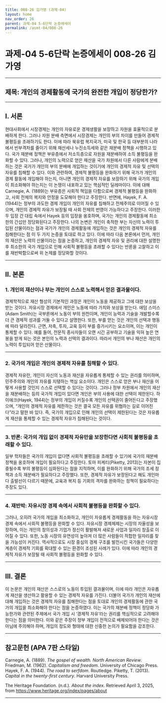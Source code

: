 ```yaml
---
title: 008-26 김가영 (과제-04)
layout: home
nav_order: 26
parent: 과제-04 5-6단락 논증에세이
permalink: /asmt-04/008-26
---
```


# 과제-04 5-6단락 논증에세이 008-26 김가영 

---

## 제목: 개인의 경제활동에 국가의 완전한 개입이 정당한가?

---

## I. 서론

현대사회에서 시장경제는 개인의 자유로운 경제생활을 보장하고 자원을 효율적으로 분배하게 한다. 그러나 자원 분배 측면에서 시장경제는 개인의 부의 차이를 만들어 경제적 불평등을 초래하기도 한다. 이에 따라 북유럽 복지국가, 미국 및 한국 등 대부분의 나라에서 빈부격차를 줄이기 위해 재산세나 누진소득세와 같은 재분배 정책을 시행하고 있다. 국가 재분배 정책은 부유층에서 저소득층으로 자원을 재분배하여 소득 불평등을 완화할 수 있다. 그러나, 개인의 노력으로 얻은 재산을 국가 차원에서 다른 사람에게 분배하는 것은 국가가 개인의 부의 분배에 개입하는 것이기에 개인의 경제적 자유 및 선택의 자유를 침해할 수 있다. 이와 관련하여, 경제적 불평등을 완화하기 위해 국가가 개인의 경제 활동에 개입해야 하는지, 아니면 개인의 경제적 자유를 보장하기 위해 국가의 개입이 최소화해야 하는지는 이 논쟁이 내포하고 있는 핵심적인 딜레마이다. 이에 대해 Carnegie, A. (1889)는 부유층은 사회적 책임을 다함으로써 경제적 불평등을 완화하고, 사회 전체의 복지와 안정을 도모해야 한다고 주장한다. 반면에, Hayek, F. A. (1944)는 정부의 과도한 경제 개입이 개인의 자유를 침해하고 전체주의로 이어질 수 있으며, 개인의 경제적 자유가 보장될 때 사회 전체의 번영이 가능하다고 주장한다. 이러한 두 입장 간 대립 속에서 Hayek 등의 입장을 옹호하며, 국가는 개인의 경제활동에 최소한의 간섭만 정당화된다고 주장한다. 나의 논변은 개인이 축적한 부는 자신의 노력이 투입된 산물이라는 점과 국가가 개인의 경제활동에 개입하는 것은 개인의 경제적 자유를 침해한다는 점 이 두 가지 논증을 토대로 하고 있다. 이에 따라 다음 본론에서 먼저, 개인의 재산은 노력의 산물이라는 점을 논증하고, 개인의 경제적 자유 및 권리에 대한 설명한 후 최소한의 국가 개입으로 인해 사회적 불평등을 초래할 수 있다는 반론을 고찰하고 이를 재반박함으로써 위 논제를 정당화할 것이다. 

---

## II. 본론

### 1. 개인의 재산이나 부는 개인이 스스로 노력해서 얻은 결과물이다.

경제학적으로 재산 형성의 기본적인 과정은 개인이 노동을 제공하고 그에 대한 보상을 받는 것이다. 자유시장 경제에서 개인은 노동에 따라 가치와 보상을 받는다. 애덤 스미스(Adam Smith)는 국부론에서 노동이 부의 원천이며, 개인이 능력과 기술을 개발할수록 더 큰 경제적 성과를 거둘 수 있다고 설명한다. 또한, 부를 얻는 것은 개인의 선택과 행동에 따라 달라진다. 근면, 저축, 투자, 교육 등이 부를 증가시키는 요소이며, 이는 개인이 통제할 수 있다. 예를 들어, 전문직 종사자들이 오랜 시간 공부하고 기술을 익혀 높은 연봉을 받게 되는 것은 본인의 노력과 선택의 결과이다. 따라서 개인의 부나 재산은 개인의 노력이 투입되어 얻은 산물이다.

---

### 2. 국가의 개입은 개인의 경제적 자유를 침해할 수 있다.

경제적 자유란, 개인이 자신의 노동과 재산을 자유롭게 통제할 수 있는 권리를 의미하며, 민주주의와 개인의 자유를 지탱하는 핵심 요소이다. 개인은 스스로 얻은 부나 재산을 어떻게 사용할 것인지 스스로 선택할 수 있다는 것이다. 그러나 정부 차원에서 개인의 재산을 재분배하는 등의 국가적 개입이 있다면 개인은 부의 사용에 대한 선택이 제한된다. 하이에크(Hayek, 1944)는 정부의 개입이 커질수록 개인의 선택권이 줄어든다고 주장했으며, “개인의 경제적 자유를 제한하는 것은 결국 모든 자유를 위협하는 길로 이어진다”라고 말한 바 있다. 즉, 국가의 개입으로 인해 개인의 선택이 제한된다는 것은 자유롭게 재산을 통제할 수 있는 경제적 자유가 침해된다는 것이다.

---

### 3. 반론: 국가의 개입 없이 경제적 자유만을 보장한다면 사회적 불평등을 초래할 수 있다.

일부 학자들은 국가의 개입이 없다면 사회적 불평등을 초래할 수 있기에 국가의 재분배 정책을 옹호하며 개입이 필요하다고 주장한다. 토마 피케티(Piketty, 2013)는 자본이 집중될수록 부의 불평등이 심화된다는 점을 지적하며, 이를 완화하기 위해 국가의 조세 정책과 소득 재분배가 필요하다고 주장했다. 또한, 경제적 자유가 보장된다고 해도 개인마다 출발선이 다르기 때문에, 교육과 복지 등 기회의 격차를 완화하는 정책이 필요하다는 주장도 있다.

---

### 4. 재반박: 자유시장 경제 속에서 사회적 불평등을 완화할 수 있다.

그러나, 오히려 국가의 개입을 최소화하고, 개인이 자유롭게 경제활동을 하는 자유시장 경제 속에서 사회적 불평등을 완화할 수 있다. 자유시장 경제체제는 시장의 자율성을 보장하며, 이는 개인의 창의성과 기업가 정신이 활발해져 새로운 사업과 일자리 창출로 이어질 수 있다. 또한, 노동 시장의 유연성이 높아져 더 많은 사람들이 적합한 일자리를 찾을 가능성이 커진다. 역사적으로도 시장 중심의 경제 구조를 발전시킨 국가들은 다양한 계층이 경제적 기회를 확대할 수 있는 환경이 조성된 사례가 있다. 이에 따라 개인의 경제적 자유가 보장될 때 사회적 불평등을 완화할 수 있다.

---

## III. 결론 

이 논문은 개인의 재산은 스스로의 노동이 투입된 결과물이며, 이에 따라 개인은 자유롭게 재산을 생산하고 활용할 수 있는 경제적 자유를 가진다. 더불어 국가가 개인의 재산에 대해 개입하는 것은 경제적 자유를 침해한다는 점을 토대로 개인의 경제활동에 관한 국가의 개입을 최소화해야 한다는 점을 논증하였다. 이는 국가의 재분배 정책이 정당화 가능한가와 관련된 주제에서 국가 개입 시 ‘경제적 자유’라는 권리를 핵심적으로 고려해야 한다는 점을 의미한다. 이와 같은 주장이 정부 개입이 전적으로 배제되어야 한다는 것은 아님에 주의해야 하며, 개입의 정도와 형태에 대한 신중한 논의가 필요함을 강조한다. 

---

## 참고문헌 (APA 7판 스타일)

Carnegie, A. (1889). *The gospel of wealth. North American Review*.
Friedman, M. (1962). *Capitalism and freedom*. University of Chicago Press.
Hayek, F. A. (1944). *The road to serfdom*. Routledge.
Piketty, T. (2013). *Capital in the twenty-first century*. Harvard University Press.

The Heritage Foundation. (n.d.). *About the index*. Retrieved April 3, 2025, from https://www.heritage.org/index/pages/about

---